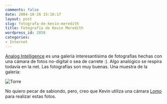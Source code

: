 ```yaml
---
comments: false
date: 2004-10-26 15:16:17
layout: post
slug: fotografa-de-kevin-meredith
title: Fotografía de Kevin Meredith
wordpress_id: 2058
categories:
- Internet
---
```


[Analog Intelligence](http://www.analogintelligence.co.uk/pages/index.php) es una galería interesantísima de fotografías hechas con una cámara de fotos no-digital o sea de carrete :). Algo analógico se respira todavía en la net. Las fotografías son muy buenas. Una muestra de la galería:





![Torre](http://www.minid.net/images/170images.png)





No quiero pecar de sabiondo, pero, creo que Kevin utiliza una cámara [Lomo](http://www.lomography.com) para realizar estas fotos.




 
